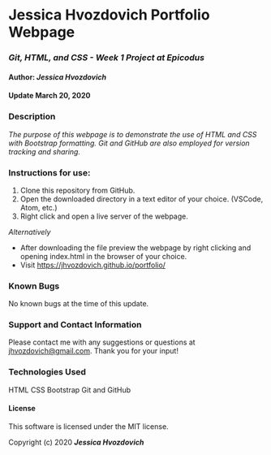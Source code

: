 # **Jessica Hvozdovich Portfolio Webpage**

### _Git, HTML, and CSS - Week 1 Project at Epicodus_

#### Author: **_Jessica Hvozdovich_**
#### Update March 20, 2020

### Description

_The purpose of this webpage is to demonstrate the use of HTML and CSS with Bootstrap formatting. Git and GitHub are also employed for version tracking and sharing._

### Instructions for use:

1. Clone this repository from GitHub.
2. Open the downloaded directory in a text editor of your choice.
  (VSCode, Atom, etc.)
3. Right click and open a live server of the webpage.

_Alternatively_
* After downloading the file preview the webpage by right clicking and opening index.html in the browser of your choice.
* Visit https://jhvozdovich.github.io/portfolio/

### Known Bugs

No known bugs at the time of this update.

### Support and Contact Information

Please contact me with any suggestions or questions at jhvozdovich@gmail.com. Thank you for your input!

### Technologies Used

HTML
CSS
Bootstrap
Git and GitHub

#### License

This software is licensed under the MIT license.

Copyright (c) 2020 **_Jessica Hvozdovich_**

